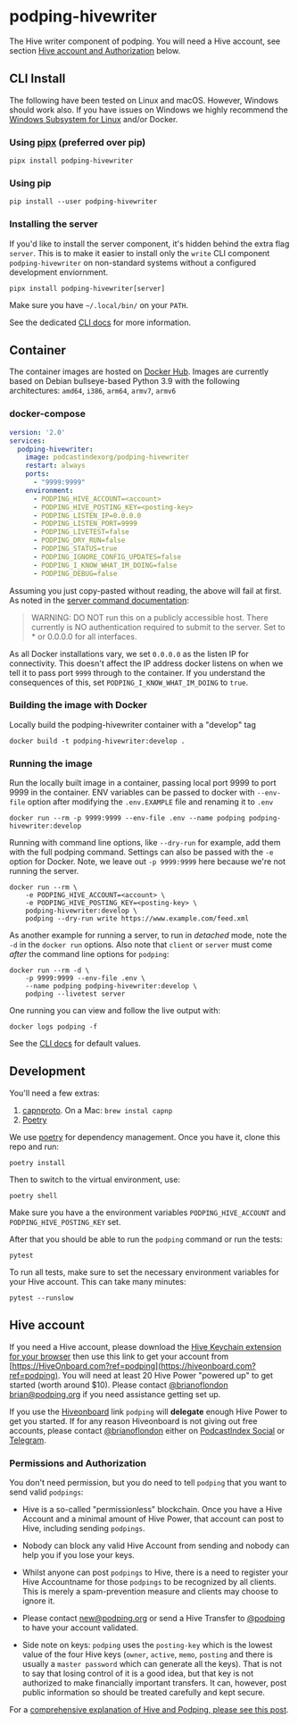 # podping-hivewriter
The Hive writer component of podping. You will need a Hive account, see section [Hive account and Authorization](#hive-account) below.

## CLI Install

The following have been tested on Linux and macOS.  However, Windows should work also.  If you have issues on Windows we highly recommend the [Windows Subsystem for Linux](https://docs.microsoft.com/en-us/windows/wsl/) and/or Docker.

### Using [pipx](https://pypa.github.io/pipx/) (preferred over pip)
```shell
pipx install podping-hivewriter
```

### Using pip
```shell
pip install --user podping-hivewriter
```

### Installing the server

If you'd like to install the server component, it's hidden behind the extra flag `server`.  This is to make it easier to install only the `write` CLI component `podping-hivewriter` on non-standard systems without a configured development enviornment.

```shell
pipx install podping-hivewriter[server]
```

Make sure you have `~/.local/bin/` on your `PATH`.

See the dedicated [CLI docs](CLI.md) for more information.

## Container

The container images are hosted on [Docker Hub](https://hub.docker.com/r/podcastindexorg/podping-hivewriter).  Images are currently based on Debian bullseye-based Python 3.9 with the following architectures: `amd64`, `i386`, `arm64`, `armv7`, `armv6`

### docker-compose

```yaml
version: '2.0'
services:
  podping-hivewriter:
    image: podcastindexorg/podping-hivewriter
    restart: always
    ports:
      - "9999:9999"
    environment:
      - PODPING_HIVE_ACCOUNT=<account>
      - PODPING_HIVE_POSTING_KEY=<posting-key>
      - PODPING_LISTEN_IP=0.0.0.0
      - PODPING_LISTEN_PORT=9999
      - PODPING_LIVETEST=false
      - PODPING_DRY_RUN=false
      - PODPING_STATUS=true
      - PODPING_IGNORE_CONFIG_UPDATES=false
      - PODPING_I_KNOW_WHAT_IM_DOING=false
      - PODPING_DEBUG=false
```

Assuming you just copy-pasted without reading, the above will fail at first.  As noted in the [server command documentation](https://github.com/Podcastindex-org/podping-hivewriter/blob/main/CLI.md#podping-server):

>WARNING: DO NOT run this on a publicly accessible host. There currently is NO authentication required to submit to the server. Set to * or 0.0.0.0 for all interfaces.

As all Docker installations vary, we set `0.0.0.0` as the listen IP for connectivity.  This doesn't affect the IP address docker listens on when we tell it to pass port `9999` through to the container.  If you understand the consequences of this, set `PODPING_I_KNOW_WHAT_IM_DOING` to `true`.

### Building the image with Docker

Locally build the podping-hivewriter container with a "develop" tag

```shell
docker build -t podping-hivewriter:develop .
```


### Running the image

Run the locally built image in a container, passing local port 9999 to port 9999 in the container.
ENV variables can be passed to docker with `--env-file` option after modifying the `.env.EXAMPLE` file and renaming it to `.env`

```shell
docker run --rm -p 9999:9999 --env-file .env --name podping podping-hivewriter:develop
```

Running with command line options, like `--dry-run` for example, add them with the full podping command.
Settings can also be passed with the `-e` option for Docker.  Note, we leave out `-p 9999:9999` here because we're not running the server.

```shell
docker run --rm \
    -e PODPING_HIVE_ACCOUNT=<account> \
    -e PODPING_HIVE_POSTING_KEY=<posting-key> \
    podping-hivewriter:develop \
    podping --dry-run write https://www.example.com/feed.xml
```

As another example for running a server, to run in *detached* mode, note the `-d` in the `docker run` options. Also note that `client` or `server` must come *after* the command line options for `podping`:
```shell
docker run --rm -d \
    -p 9999:9999 --env-file .env \
    --name podping podping-hivewriter:develop \
    podping --livetest server
```

One running you can view and follow the live output with:
```shell
docker logs podping -f
```

See the [CLI docs](https://github.com/Podcastindex-org/podping-hivewriter/blob/main/CLI.md) for default values.

## Development

You'll need a few extras:

1. [capnproto](https://capnproto.org/). On a Mac: `brew instal capnp`
2. [Poetry](https://python-poetry.org/docs/)


We use [poetry](https://python-poetry.org/) for dependency management.  Once you have it, clone this repo and run:

```shell
poetry install
```

Then to switch to the virtual environment, use:

```shell
poetry shell
```
Make sure you have a the environment variables `PODPING_HIVE_ACCOUNT` and `PODPING_HIVE_POSTING_KEY` set.

After that you should be able to run the `podping` command or run the tests:

```shell
pytest
```

To run all tests, make sure to set the necessary environment variables for your Hive account.  This can take many minutes:

```shell
pytest --runslow
```

## Hive account

If you need a Hive account, please download the [Hive Keychain extension for your browser](https://hive-keychain.com/) then use this link to get your account from [https://HiveOnboard.com?ref=podping](https://hiveonboard.com?ref=podping). You will need at least 20 Hive Power "powered up" to get started (worth around $10). Please contact [@brianoflondon](https://peakd.com/@brianoflondon) brian@podping.org if you need assistance getting set up.

If you use the [Hiveonboard]((https://hiveonboard.com?ref=podping)) link `podping` will **delegate** enough Hive Power to get you started. If for any reason Hiveonboard is not giving out free accounts, please contact [@brianoflondon](https://peakd.com/@brianoflondon) either on [PodcastIndex Social](https://podcastindex.social/invite/U2m6FY3T) or [Telegram](https://t.me/brianoflondon).

### Permissions and Authorization

You don't need permission, but you do need to tell `podping` that you want to send valid `podpings`:

- Hive is a so-called "permissionless" blockchain.  Once you have a Hive Account and a minimal amount of Hive Power, that account can post to Hive, including sending `podpings`.

- Nobody can block any valid Hive Account from sending and nobody can help you if you lose your keys.

- Whilst anyone can post `podpings` to Hive, there is a need to register your Hive Accountname for those `podpings` to be recognized by all clients.  This is merely a spam-prevention measure and clients may choose to ignore it.

- Please contact new@podping.org or send a Hive Transfer to [@podping](https://peakd.com/@podping) to have your account validated.

- Side note on keys: `podping` uses the `posting-key` which is the lowest value of the four Hive keys (`owner`, `active`, `memo`, `posting` and there is usually a `master password` which can generate all the keys). That is not to say that losing control of it is a good idea, but that key is not authorized to make financially important transfers. It can, however, post public information so should be treated carefully and kept secure.

For a [comprehensive explanation of Hive and Podping, please see this post](https://peakd.com/podping/@brianoflondon/podping-and-podcasting-20-funding-to-put-hive-at-the-center-of-global-podcasting-infrastructure).